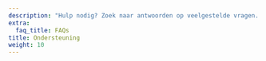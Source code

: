 ```yaml
---
description: "Hulp nodig? Zoek naar antwoorden op veelgestelde vragen. Krijg de ondersteuning die je nodig hebt en verbind met anderen in de community voor hulp."
extra:
  faq_title: FAQs
title: Ondersteuning
weight: 10
---
```

